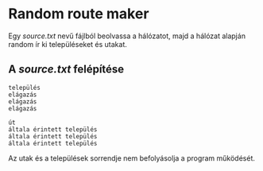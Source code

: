 # Random route maker

Egy *source.txt* nevű fájlból beolvassa a hálózatot, majd a hálózat alapján random ír ki településeket és utakat.

## A *source.txt* felépítése

```
település
elágazás
elágazás
elágazás

út
általa érintett település
általa érintett település
általa érintett település
```

Az utak és a települések sorrendje nem befolyásolja a program működését.
